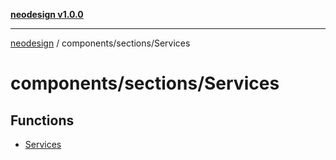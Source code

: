 [**neodesign v1.0.0**](../../../README.md)

***

[neodesign](../../../modules.md) / components/sections/Services

# components/sections/Services

## Functions

- [Services](functions/Services.md)
